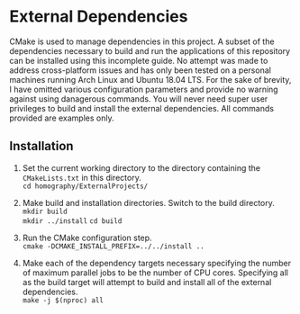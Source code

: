 # External Dependencies
CMake is used to manage dependencies in this project. A subset of the
dependencies necessary to build and run the applications of this repository can
be installed using this incomplete guide. No attempt was made to address
cross-platform issues and has only been tested on a personal machines running
Arch Linux and Ubuntu 18.04 LTS. For the sake of brevity, I have omitted various
configuration parameters and provide no warning against using danagerous
commands. You will never need super user privileges to build and install the
external dependencies. All commands provided are examples only.

## Installation
1. Set the current working directory to the directory containing the
`CMakeLists.txt` in this directory.  
`cd homography/ExternalProjects/`

2. Make build and installation directories. Switch to the build directory.  
`mkdir build`  
`mkdir ../install`
`cd build`

3. Run the CMake configuration step.  
`cmake -DCMAKE_INSTALL_PREFIX=../../install ..`

4. Make each of the dependency targets necessary specifying the number of
maximum parallel jobs to be the number of CPU cores. Specifying all as the build
target will attempt to build and install all of the external dependencies.  
`make -j $(nproc) all`
